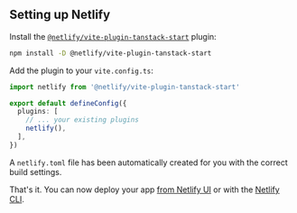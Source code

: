 ## Setting up Netlify

Install the [`@netlify/vite-plugin-tanstack-start`](https://www.npmjs.com/package/@netlify/vite-plugin-tanstack-start) plugin:

```bash
npm install -D @netlify/vite-plugin-tanstack-start
```

Add the plugin to your `vite.config.ts`:

```ts
import netlify from '@netlify/vite-plugin-tanstack-start'

export default defineConfig({
  plugins: [
    // ... your existing plugins
    netlify(),
  ],
})
```

A `netlify.toml` file has been automatically created for you with the correct build settings.

That's it. You can now deploy your app [from Netlify UI](https://docs.netlify.com/start/add-new-project/#import-from-an-existing-repository) or with the [Netlify CLI](https://docs.netlify.com/api-and-cli-guides/cli-guides/get-started-with-cli/#manual-deploys).
